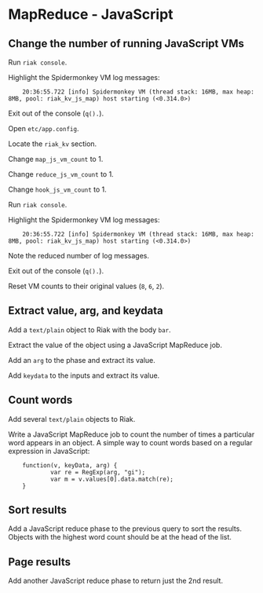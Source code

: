 # MapReduce - JavaScript

## Change the number of running JavaScript VMs

Run `riak console`.

Highlight the Spidermonkey VM log messages:

        20:36:55.722 [info] Spidermonkey VM (thread stack: 16MB, max heap: 8MB, pool: riak_kv_js_map) host starting (<0.314.0>)

Exit out of the console (`q().`).

Open `etc/app.config`.

Locate the `riak_kv` section.

Change `map_js_vm_count` to 1.

Change `reduce_js_vm_count` to 1.

Change `hook_js_vm_count` to 1.

Run `riak console`.

Highlight the Spidermonkey VM log messages:

        20:36:55.722 [info] Spidermonkey VM (thread stack: 16MB, max heap: 8MB, pool: riak_kv_js_map) host starting (<0.314.0>)

Note the reduced number of log messages.

Exit out of the console (`q().`).

Reset VM counts to their original values (`8`, `6`, `2`).

## Extract value, arg, and keydata

Add a `text/plain` object to Riak with the body `bar`.

Extract the value of the object using a JavaScript MapReduce job.

Add an `arg` to the phase and extract its value.

Add `keydata` to the inputs and extract its value.

## Count words

Add several `text/plain` objects to Riak.

Write a JavaScript MapReduce job to count the number of times a particular word 
appears in an object. A simple way to count words based on a regular expression 
in JavaScript:

        function(v, keyData, arg) { 
                var re = RegExp(arg, "gi");
                var m = v.values[0].data.match(re);
        }

## Sort results

Add a JavaScript reduce phase to the previous query to sort the results. Objects 
with the highest word count should be at the head of the list.

## Page results

Add another JavaScript reduce phase to return just the 2nd result.
